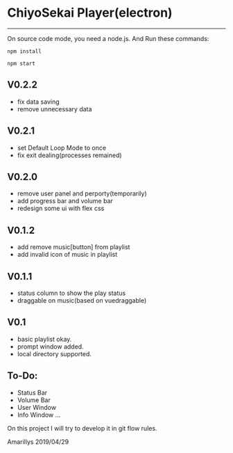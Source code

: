 # ChiyoSekai Player(electron)
---

On source code mode, you need a node.js. And Run these commands:

`npm install`

`npm start`
## V0.2.2

+ fix data saving
+ remove unnecessary data

## V0.2.1

+ set Default Loop Mode to once
+ fix exit dealing(processes remained)

## V0.2.0

+ remove user panel and perporty(temporarily)
+ add progress bar and volume bar
+ redesign some ui with flex css

## V0.1.2

+ add remove music[button] from playlist
+ add invalid icon of music in playlist

## V0.1.1

+ status column to show the play status
+ draggable on music(based on vuedraggable)

## V0.1

+ basic playlist okay.
+ prompt window added.
+ local directory supported.

## To-Do:

+ Status Bar
+ Volume Bar
+ User Window
+ Info Window
...

On this project I will try to develop it in git flow rules.

Amarillys 2019/04/29